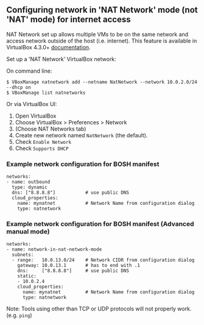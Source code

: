 ## Configuring network in 'NAT Network' mode (not 'NAT' mode) for internet access

NAT Network set up allows multiple VMs to be on the same network and access network outside of the host (i.e. internet). This feature is available in VirtualBox 4.3.0+ [documentation](http://www.virtualbox.org/manual/ch06.html#network_nat_service).

Set up a 'NAT Network' VirtualBox network:

On command line:

```
$ VBoxManage natnetwork add --netname NatNetwork --network 10.0.2.0/24 --dhcp on
$ VBoxManage list natnetworks
```

Or via VirtualBox UI:

1. Open VirtualBox
1. Choose VirtualBox > Preferences > Network
1. (Choose NAT Networks tab)
1. Create new network named `NatNetwork` (the default).
1. Check `Enable Network`
1. Check `Supports DHCP`

### Example network configuration for BOSH manifest

```
networks:
- name: outbound
  type: dynamic
  dns: ["8.8.8.8"]           # use public DNS
  cloud_properties:
    name: mynatnet           # Network Name from configuration dialog
    type: natnetwork
```

### Example network configuration for BOSH manifest (Advanced manual mode)

```
networks:
- name: network-in-nat-network-mode
  subnets:
  - range:   10.0.13.0/24    # Network CIDR from configuration dialog
    gateway: 10.0.13.1       # has to end with .1
    dns:     ["8.8.8.8"]     # use public DNS
    static:
    - 10.0.2.4
    cloud_properties:
      name: mynatnet         # Network Name from configuration dialog
      type: natnetwork
```

Note: Tools using other than TCP or UDP protocols will not properly work. (e.g. `ping`)
